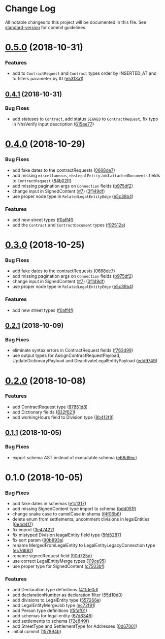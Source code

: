 # Change Log

All notable changes to this project will be documented in this file. See [standard-version](https://github.com/conventional-changelog/standard-version) for commit guidelines.

<a name="0.5.0"></a>
# [0.5.0](https://github.com/edenlabllc/ehealth.schema/compare/v0.4.1...v0.5.0) (2018-10-31)


### Features

* add to `ContractRequest` and `Contract` types order by INSERTED_AT and to filters parameter by ID ([e5313a1](https://github.com/edenlabllc/ehealth.schema/commit/e5313a1))



<a name="0.4.1"></a>
## [0.4.1](https://github.com/edenlabllc/ehealth.schema/compare/v0.4.0...v0.4.1) (2018-10-31)


### Bug Fixes

* add statuses to `Contract`, add status `SIGNED` to `ContractRequest`, fix typo in NhsVerify input description ([615ee77](https://github.com/edenlabllc/ehealth.schema/commit/615ee77))



<a name="0.4.0"></a>
# [0.4.0](https://github.com/edenlabllc/ehealth.schema/compare/v0.2.1...v0.4.0) (2018-10-29)


### Bug Fixes

* add fake dates to the contractRequests ([0668de7](https://github.com/edenlabllc/ehealth.schema/commit/0668de7))
* add missing `miscellaneous`, `nhsLegalEntity` and `attachedDocuments` fields to `ContractRequest` ([84b02ff](https://github.com/edenlabllc/ehealth.schema/commit/84b02ff))
* add missing pagination args on `Connection` fields ([b975df2](https://github.com/edenlabllc/ehealth.schema/commit/b975df2))
* change input in SignedContent ([#7](https://github.com/edenlabllc/ehealth.schema/issues/7)) ([3f149df](https://github.com/edenlabllc/ehealth.schema/commit/3f149df))
* use proper node type in `RelatedLegalEntityEdge` ([e5c39b4](https://github.com/edenlabllc/ehealth.schema/commit/e5c39b4))


### Features

* add new street types ([f0aff4f](https://github.com/edenlabllc/ehealth.schema/commit/f0aff4f))
* add the `Contract` and `ContractDocument` types ([f92512a](https://github.com/edenlabllc/ehealth.schema/commit/f92512a))



<a name="0.3.0"></a>
# [0.3.0](https://github.com/edenlabllc/ehealth.schema/compare/v0.2.1...v0.3.0) (2018-10-25)


### Bug Fixes

* add fake dates to the contractRequests ([0668de7](https://github.com/edenlabllc/ehealth.schema/commit/0668de7))
* add missing pagination args on `Connection` fields ([b975df2](https://github.com/edenlabllc/ehealth.schema/commit/b975df2))
* change input in SignedContent ([#7](https://github.com/edenlabllc/ehealth.schema/issues/7)) ([3f149df](https://github.com/edenlabllc/ehealth.schema/commit/3f149df))
* use proper node type in `RelatedLegalEntityEdge` ([e5c39b4](https://github.com/edenlabllc/ehealth.schema/commit/e5c39b4))


### Features

* add new street types ([f0aff4f](https://github.com/edenlabllc/ehealth.schema/commit/f0aff4f))



<a name="0.2.1"></a>
## [0.2.1](https://github.com/edenlabllc/ehealth.schema/compare/v0.2.0...v0.2.1) (2018-10-09)


### Bug Fixes

* eliminate syntax errors in ContractRequest fields ([f763d99](https://github.com/edenlabllc/ehealth.schema/commit/f763d99))
* use output types for AssignContractRequestPayload, UpdateDictionaryPayload and DeactivateLegalEntityPayload ([edd9749](https://github.com/edenlabllc/ehealth.schema/commit/edd9749))



<a name="0.2.0"></a>
# [0.2.0](https://github.com/edenlabllc/ehealth.schema/compare/v0.1.1...v0.2.0) (2018-10-08)


### Features

* add ContractRequest type ([87851d8](https://github.com/edenlabllc/ehealth.schema/commit/87851d8))
* add Dictionary fields ([832f621](https://github.com/edenlabllc/ehealth.schema/commit/832f621))
* add workingHours field to Division type ([8b412f8](https://github.com/edenlabllc/ehealth.schema/commit/8b412f8))



<a name="0.1.1"></a>
## [0.1.1](https://github.com/edenlabllc/ehealth.schema/compare/v0.1.0...v0.1.1) (2018-10-05)


### Bug Fixes

* export schema AST instead of executable schema ([e68d9ec](https://github.com/edenlabllc/ehealth.schema/commit/e68d9ec))



<a name="0.1.0"></a>
# 0.1.0 (2018-10-05)


### Bug Fixes

* add fake dates in schemas ([e1c1317](https://github.com/edenlabllc/ehealth.schema/commit/e1c1317))
* add missing SignedContent type import to schema ([bdd051f](https://github.com/edenlabllc/ehealth.schema/commit/bdd051f))
* change snake case to camelCase in shema ([f4f06b6](https://github.com/edenlabllc/ehealth.schema/commit/f4f06b6))
* delete enum from settlements, uncomment divisions in legalEntities ([6e4d4f7](https://github.com/edenlabllc/ehealth.schema/commit/6e4d4f7))
* fix import ([3e47422](https://github.com/edenlabllc/ehealth.schema/commit/3e47422))
* fix mistyped Division leagalEntity field type ([5fd5287](https://github.com/edenlabllc/ehealth.schema/commit/5fd5287))
* fix sort param ([90b893a](https://github.com/edenlabllc/ehealth.schema/commit/90b893a))
* rename MergedFromLegalEntity to LegalEntityLegacyConnection type ([ec7d892](https://github.com/edenlabllc/ehealth.schema/commit/ec7d892))
* rename signedRequest field ([90d725d](https://github.com/edenlabllc/ehealth.schema/commit/90d725d))
* use correct LegalEntityMerge types ([119ce95](https://github.com/edenlabllc/ehealth.schema/commit/119ce95))
* use proper type for SignedContent ([c7503bf](https://github.com/edenlabllc/ehealth.schema/commit/c7503bf))


### Features

* add Declaration type definitions ([411de0d](https://github.com/edenlabllc/ehealth.schema/commit/411de0d))
* add declarationNumber as declaration filter ([55d10d0](https://github.com/edenlabllc/ehealth.schema/commit/55d10d0))
* add divisions to LegalEntity type ([557266e](https://github.com/edenlabllc/ehealth.schema/commit/557266e))
* add LegalEntityMergeJob type ([ec72f91](https://github.com/edenlabllc/ehealth.schema/commit/ec72f91))
* add Person type definitions ([f5fdf01](https://github.com/edenlabllc/ehealth.schema/commit/f5fdf01))
* add schemas for legal entity ([67d8346](https://github.com/edenlabllc/ehealth.schema/commit/67d8346))
* add settlements to schema ([72e849f](https://github.com/edenlabllc/ehealth.schema/commit/72e849f))
* add StreetType and SettlementType for Addresses ([0d67001](https://github.com/edenlabllc/ehealth.schema/commit/0d67001))
* initial commit ([157894b](https://github.com/edenlabllc/ehealth.schema/commit/157894b))
